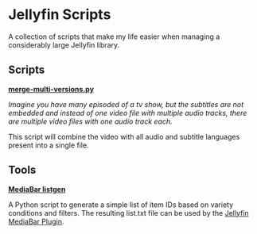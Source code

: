 
# Jellyfin Scripts

A collection of scripts that make my life easier when managing a considerably large Jellyfin library.


## Scripts

**[merge-multi-versions.py](scripts/merge-multi-versions.py)**

*Imagine you have many episoded of a tv show, but the subtitles are not embedded and instead of one video file with multiple audio tracks, there are multiple video files with one audio track each.*

This script will combine the video with all audio and subtitle languages present into a single file.


## Tools

**[MediaBar listgen](tools/mediabar-listgen/README.md)**

A Python script to generate a simple list of item IDs based on variety conditions and filters. The resulting list.txt file can be used by the [Jellyfin MediaBar Plugin](https://github.com/MakD/Jellyfin-Media-Bar).



